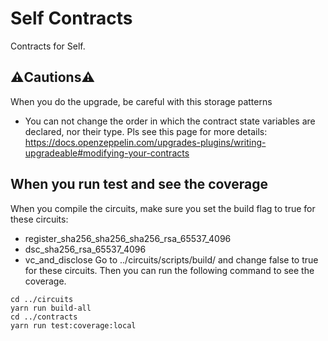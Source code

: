 # Self Contracts

Contracts for Self.

## ⚠️Cautions⚠️

When you do the upgrade, be careful with this storage patterns
- You can not change the order in which the contract state variables are declared, nor their type.
Pls see this page for more details: https://docs.openzeppelin.com/upgrades-plugins/writing-upgradeable#modifying-your-contracts

## When you run test and see the coverage
When you compile the circuits, make sure you set the build flag to true for these circuits:
- register_sha256_sha256_sha256_rsa_65537_4096
- dsc_sha256_rsa_65537_4096
- vc_and_disclose
Go to ../circuits/scripts/build/ and change false to true for these circuits.
Then you can run the following command to see the coverage.

```shell
cd ../circuits
yarn run build-all
cd ../contracts
yarn run test:coverage:local
```
